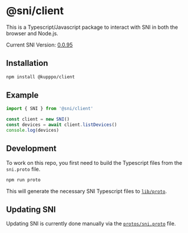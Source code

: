 # @sni/client
This is a Typescript/Javascript package to interact with SNI in both the browser and Node.js.

Current SNI Version: [0.0.95](https://github.com/alttpo/sni/releases/tag/v0.0.95)

## Installation
```sh
npm install @kupppo/client
```

## Example
```ts
import { SNI } from '@sni/client'

const client = new SNI()
const devices = await client.listDevices()
console.log(devices)
```

## Development
To work on this repo, you first need to build the Typescript files from the `sni.proto` file.
```sh
npm run proto
```
This will generate the necessary SNI Typescript files to [`lib/proto`](lib/proto).

## Updating SNI
Updating SNI is currently done manually via the [`protos/sni.proto`](protos/sni.proto) file.
